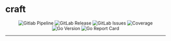 <!-- This file is safe to edit. Once it exists it will not be overwritten. -->

# craft <!-- omit in toc -->

<p align="center">
  <img alt="Gitlab Pipeline" src="https://img.shields.io/gitlab/pipeline-status/kilianpaquier%2Fcraft?gitlab_url=https%3A%2F%2Fexample.com&branch=main&style=for-the-badge">
  <img alt="GitLab Release" src="https://img.shields.io/gitlab/v/release/kilianpaquier%2Fcraft?gitlab_url=https%3A%2F%2Fexample.com&include_prereleases&sort=semver&style=for-the-badge">
  <img alt="GitLab Issues" src="https://img.shields.io/gitlab/issues/open/kilianpaquier%2Fcraft?gitlab_url=https%3A%2F%2Fexample.com&style=for-the-badge">
  <img alt="Coverage" src="https://img.shields.io/sonar/coverage/kilianpaquier_craft/main?server=https%3A%2F%2Fsonarcloud.io&style=for-the-badge">
  <img alt="Go Version" src="https://img.shields.io/gitlab/go-mod/go-version/kilianpaquier/craft/main?style=for-the-badge&label=Go+Version">
  <img alt="Go Report Card" src="https://goreportcard.com/badge/example.com/kilianpaquier/craft?style=for-the-badge">
</p>

---